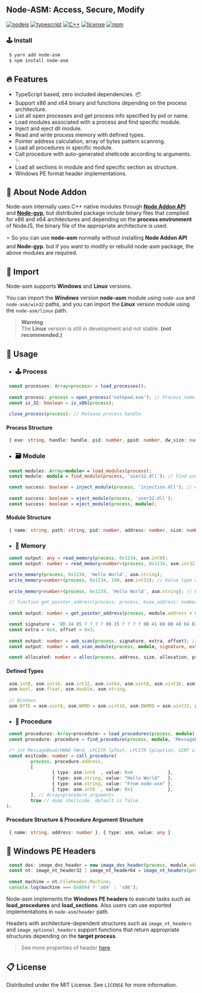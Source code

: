## Node-ASM: Access, Secure, Modify

[![nodejs](https://img.shields.io/badge/NodeJS-339933?style=for-the-badge&logo=Node.js&logoColor=fff)](https://nodejs.org/)
[![typescript](https://img.shields.io/badge/TypeScript-3178C6?style=for-the-badge&logo=TypeScript&logoColor=fff)](https://www.typescriptlang.org/)
[![C++](https://img.shields.io/badge/cpp-00599C?style=for-the-badge&logo=c%2B%2B&logoColor=fff)](https://www.typescriptlang.org/)
[![license](https://img.shields.io/badge/license-MIT-9999FF?style=for-the-badge)](/LICENSE)
[![npm](https://img.shields.io/badge/download-NPM-CB3837?style=for-the-badge)](https://www.npmjs.com/package/node-asm)

### 🕹 Install
```bash
 $ yarn add node-asm
 $ npm install node-asm
```

## 🔥 Features
- TypeScript based, zero included dependencies. 📦
- Support x86 and x64 binary and functions depending on the process architecture.
- List all open processes and get process info specified by pid or name.
- Load modules associated with a process and find specific module.
- Inject and eject dll module.
- Read and write process memory with defined types.
- Pointer address calculation, array of bytes pattern scanning.
- Load all procedures in specific module.
- Call procedure with auto-generated shellcode according to arguments. ✨
- Load all sections in module and find specific section as structure.
- Windows PE format header implementations.

## 📌 About Node Addon
Node-asm internally uses C++ native modules through [**Node Addon API**](https://github.com/nodejs/node-addon-api) and [**Node-gyp**](https://github.com/nodejs/node-gyp), but distributed package include binary files that compiled for x86 and x64 architectures and depending on the **process environment** of NodeJS, the binary file of the appropriate architecture is used.

⭐ So you can use **node-asm** normally without installing **Node Addon API** and **Node-gyp**. but if you want to modify or rebuild node-asm package, the above modules are required.

## 🤝 Import
Node-asm supports **Windows** and **Linux** versions.

You can import the ***Windows*** version **node-asm** module using `node-asm` and `node-asm/win32` paths, and you can import the ***Linux*** version module using the `node-asm/linux` path.

> **Warning**  
> The **Linux** version is still in development and not stable. **(not recommended.)**

## 📝 Usage
- ### 🕹️ Process
``` typescript
 const processes: Array<process> = load_processes(); 
 
 const process: process = open_process('notepad.exe'); // Process name or PID. 
 const is_32: boolean = is_x86(process);
 
 close_process(process); // Release process handle.
```
#### Process Structure
```typescript
 { exe: string, handle: handle, pid: number, ppid: number, dw_size: number, classbase: number, threads: number }
```

- ### 🗃️ Module
``` typescript
 const modules: Array<module> = load_modules(process);
 const module: module = find_module(process, 'user32.dll'); // Find user32 module in process.
```
``` typescript
 const success: boolean = inject_module(process, 'injection.dll'); // Absolute or relative module path.
 
 const success: boolean = eject_module(process, 'user32.dll');
 const success: boolean = eject_module(process, module);
```

#### Module Structure
```typescript
 { name: string, path: string, pid: number, address: number, size: number }
```

- ### 📄 Memory
``` typescript
 const output: any = read_memory(process, 0x1234, asm.int8);
 const output: number = read_memory<number>(process, 0x1234, asm.int32); // Type casting.
```

``` typescript
 write_memory(process, 0x1234, 'Hello World', asm.string);
 write_memory<number>(process, 0x1234, 100, asm.int32); // Value type casting.
  
 write_memory<number>(process, 0x1234, 'Hello World', asm.string); // ERROR!
```

```typescript
 // function get_pointer_address(process: process, base_address: number, ...offsets: Array<number>)
 
 const output: number = get_pointer_address(process, module.address + 0x032A5328, 0x198, 0x2D0, 0x2F8);
```

```typescript
 const signature = '8D 34 85 ? ? ? ? 89 15 ? ? ? ? 8B 41 08 8B 48 04 83 F9 FF';
 const extra = 0x4, offset = 0x3;
 
 const output: number = aob_scan(process, signature, extra, offset); // scan all modules.
 const output: number = aob_scan_module(process, module, signature, extra, offset);
```

```typescript
 const allocated: number = alloc(process, address, size, allocation, protection);
```

#### Defined Types
```typescript
 asm.int8, asm.int16, asm.int32, asm.int64, asm.uint8, asm.uint16, asm.uint32, asm.uint64
 asm.bool, asm.float, asm.double, asm.string,
 
 // Windows
 asm.BYTE = asm.uint8, asm.WORD = asm.uint16, asm.DWORD = asm.uint32, asm.QWORD = asm.uint64
```

- ### 🔌 Procedure
``` typescript
 const procedures: Array<procedure> = load_procedures(process, module);
 const procedure: procedure = find_procedure(process, module, 'MessageBoxA');
```

``` typescript
 /* int MessageBoxA(HWND hWnd, LPCSTR lpText, LPCSTR lpCaption, UINT uType); */
 const exitcode: number = call_procedure(
         process, procedure.address,
         [
                 { type: asm.int8  , value: 0x0             },
                 { type: asm.string, value: "Hello World"   },
                 { type: asm.string, value: "From node-asm" },
                 { type: asm.int8  , value: 0x1             },
         ], // Array<procedure_argument>
         true // dump shellcode. default is false.
);
```

#### Procedure Structure & Procedure Argument Structure
```typescript
 { name: string, address: number }, { type: asm, value: any }
```
## 🔐 Windows PE Headers
```typescript
 const dos: image_dos_header = new image_dos_header(process, module.address);
 const nt: image_nt_header32 | image_nt_header64 = image_nt_headers(process, module.address + dos.e_lfanew);
 
 const machine = nt.FileHeader.Machine;
 console.log(machine === 0x8664 ? 'x64' : 'x86');
```
Node-asm implements the **Windows PE headers** to execute tasks such as **load_procedures** and **load_sections**. Also users can use exported implementations in `node-asm/header` path.

Headers with architecture-dependent structures such as `image_nt_headers` and `image_optional_headers` support functions that return appropriate structures depending on the **target process**.
> See more properties of header [here](/src/win32/header).
## 📋 License
Distributed under the MIT License. See ```LICENSE``` for more information.
